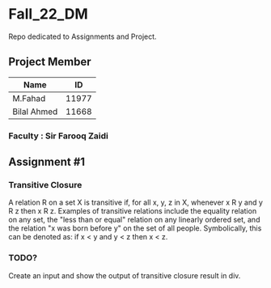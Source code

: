 # Fall_22_DM
Repo dedicated to Assignments and Project.

## Project Member

| Name          | ID            |  
| ------------- | ------------- |
| M.Fahad       | 11977         |
| Bilal Ahmed   | 11668         |

### Faculty : Sir Farooq Zaidi

## Assignment #1
  ### Transitive Closure 
  A relation R on a set X is transitive if, for all x, y, z in X, whenever x R y and y R z then x R z. Examples of transitive relations include the equality relation on any set, the "less than or equal" relation on any linearly ordered set, and the relation "x was born before y" on the set of all people. Symbolically, this can be denoted as: if x < y and y < z then x < z.
  
  ### TODO?
  Create an input and show the output of transitive closure result in div.
